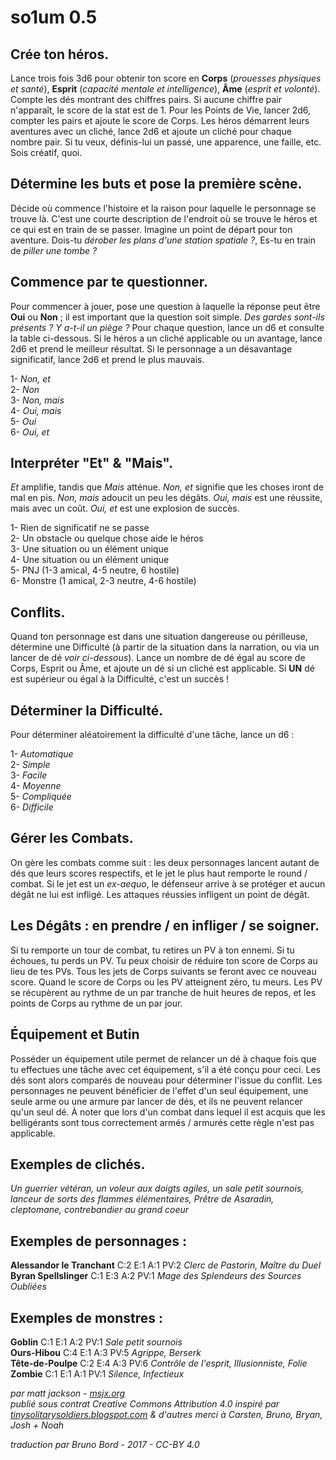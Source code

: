 # so1um 0.5

## Crée ton héros.

Lance trois fois 3d6 pour obtenir ton score en **Corps** (*prouesses physiques et santé*), **Esprit** (*capacité mentale et intelligence*), **Âme** (*esprit et volonté*). Compte les dés montrant des chiffres pairs. Si aucune chiffre pair n'apparaît, le score de la stat est de 1. Pour les Points de Vie, lancer 2d6, compter les pairs et ajoute le score de Corps. Les héros démarrent leurs aventures avec un cliché, lance 2d6 et ajoute un cliché pour chaque nombre pair. Si tu veux, définis-lui un passé, une apparence, une faille, etc. Sois créatif, quoi.

## Détermine les buts et pose la première scène.

Décide où commence l'histoire et la raison pour laquelle le personnage se trouve là. C'est une courte description de l'endroit où se trouve le héros et ce qui est en train de se passer. Imagine un point de départ pour ton aventure. Dois-tu *dérober les plans d'une station spatiale ?*, Es-tu en train de *piller une tombe ?*

## Commence par te questionner.

Pour commencer à jouer, pose une question à laquelle la réponse peut être **Oui** ou **Non** ; il est important que la question soit simple. *Des gardes sont-ils présents ? Y a-t-il un piège ?* Pour chaque question, lance un d6 et consulte la table ci-dessous. Si le héros a un cliché applicable ou un avantage, lance 2d6 et prend le meilleur résultat. Si le personnage a un désavantage significatif, lance 2d6 et prend le plus mauvais.

1- *Non, et*  
2- *Non*  
3- *Non, mais*  
4- *Oui, mais*  
5- *Oui*  
6- *Oui, et*

## Interpréter "Et" & "Mais".

*Et* amplifie, tandis que *Mais* atténue. *Non, et* signifie que les choses iront de mal en pis. *Non, mais* adoucit un peu les dégâts. *Oui, mais* est une réussite, mais avec un coût. *Oui, et* est une explosion de succès.

1- Rien de significatif ne se passe  
2- Un obstacle ou quelque chose aide le héros  
3- Une situation ou un élément unique  
4- Une situation ou un élément unique  
5- PNJ (1-3 amical, 4-5 neutre, 6 hostile)  
6- Monstre (1 amical, 2-3 neutre, 4-6 hostile)

## Conflits.

Quand ton personnage est dans une situation dangereuse ou périlleuse, détermine une Difficulté (à partir de la situation dans la narration, ou via un lancer de dé *voir ci-dessous*). Lance un nombre de dé égal au score de Corps, Esprit ou Âme, et ajoute un dé si un cliché est applicable. Si **UN** dé est supérieur ou égal à la Difficulté, c'est un succès !

## Déterminer la Difficulté.

Pour déterminer aléatoirement la difficulté d'une tâche, lance un d6 :

1- *Automatique*  
2- *Simple*  
3- *Facile*  
4- *Moyenne*  
5- *Compliquée*  
6- *Difficile*

## Gérer les Combats.

On gère les combats comme suit : les deux personnages lancent autant de dés que leurs scores respectifs, et le jet le plus haut remporte le round / combat. Si le jet est un *ex-aequo*, le défenseur arrive à se protéger et aucun dégât ne lui est infligé. Les attaques réussies infligent un point de dégât.

## Les Dégâts : en prendre / en infliger / se soigner.

Si tu remporte un tour de combat, tu retires un PV à ton ennemi. Si tu échoues, tu perds un PV. Tu peux choisir de réduire ton score de Corps au lieu de tes PVs. Tous les jets de Corps suivants se feront avec ce nouveau score. Quand le score de Corps ou les PV atteignent zéro, tu meurs. Les PV se récupèrent au rythme de un par tranche de huit heures de repos, et les points de Corps au rythme de un par jour.

## Équipement et Butin

Posséder un équipement utile permet de relancer un dé à chaque fois que tu effectues une tâche avec cet équipement, s'il a été conçu pour ceci. Les dés sont alors comparés de nouveau pour déterminer l'issue du conflit. Les personnages ne peuvent bénéficier de l'effet d'un seul équipement, une seule arme ou une armure par lancer de dés, et ils ne peuvent relancer qu'un seul dé. À noter que lors d'un combat dans lequel il est acquis que les belligérants sont tous correctement armés / armurés cette règle n'est pas applicable.

## Exemples de clichés.

*Un guerrier vétéran, un voleur aux doigts agiles, un sale petit sournois, lanceur de sorts des flammes élémentaires, Prêtre de Asaradin, cleptomane, contrebandier au grand coeur*

## Exemples de personnages :

**Alessandor le Tranchant** C:2 E:1 A:1 PV:2 *Clerc de Pastorin, Maître du Duel*  
**Byran Spellslinger** C:1 E:3 A:2 PV:1 *Mage des Splendeurs des Sources Oubliées*

## Exemples de monstres :

**Goblin** C:1 E:1 A:2 PV:1 *Sale petit sournois*  
**Ours-Hibou** C:4 E:1 A:3 PV:5 *Agrippe, Berserk*  
**Tête-de-Poulpe** C:2 E:4 A:3 PV:6 *Contrôle de l'esprit, Illusionniste, Folie*  
**Zombie** C:1 E:1 A:1 PV:1 *Silence, Infectieux*

*par matt jackson - [msjx.org](http://msjx.org)  
publié sous contrat Creative Commons Attribution 4.0 inspiré par [tinysolitarysoldiers.blogspot.com](http://tinysolitarysoldiers.blogspot.com) & d'autres merci à Carsten, Bruno, Bryan, Josh + Noah*

*traduction par Bruno Bord - 2017 - CC-BY 4.0*

